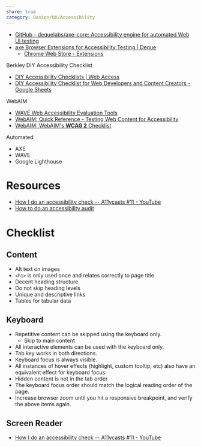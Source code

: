 ```yaml
---
share: true
category: Design/UX/Accessibility
---
```


- [GitHub - dequelabs/axe-core: Accessibility engine for automated Web UI testing](https://github.com/dequelabs/axe-core)
- [axe Browser Extensions for Accessibility Testing | Deque](https://www.deque.com/axe/browser-extensions/)
	- [Chrome Web Store - Extensions](https://chrome.google.com/webstore/detail/axe-devtools-web-accessib/lhdoppojpmngadmnindnejefpokejbdd)


Berkley DIY Accessibility Checklist
- [DIY Accessibility Checklists | Web Access](https://webaccess.berkeley.edu/evaluating-your-site/diy-accessibility-checklists)
- [DIY Accessibility Checklist for Web Developers and Content Creators - Google Sheets](https://docs.google.com/spreadsheets/d/1oL4HyTr2EibU2eaNsymFWwO4pu36zbFAGzbdH186t1U/edit#gid=1428302354)

WebAIM
- [WAVE Web Accessibility Evaluation Tools](https://wave.webaim.org/)
- [WebAIM: Quick Reference - Testing Web Content for Accessibility](https://webaim.org/resources/evalquickref/)
- [WebAIM: WebAIM's **WCAG 2** Checklist](https://webaim.org/standards/wcag/checklist)

Automated
 - AXE
 - WAVE
 - Google Lighthouse

# Resources
- [How I do an accessibility check -- A11ycasts #11 - YouTube](https://www.youtube.com/watch?v=cOmehxAU_4s)
- [How to do an accessibility audit](https://inviqa.com/blog/accessibility-audits-how-do-quick-and-dirty-audit)


# Checklist 

## Content
- Alt text on images
- `<h1>`  is only used once and relates correctly to page title
- Decent heading structure
- Do not skip heading levels
- Unique and descriptive links
- Tables for tabular data

## Keyboard
- Repetitive content can be skipped using the keyboard only.
	- Skip to main content
- All interactive elements can be used with the keyboard only.
- Tab key works in both directions.
- Keyboard focus is always visible.
- All instances of hover effects (highlight, custom tooltip, etc) also have an equivalent effect for keyboard focus.
- Hidden content is not in the tab order
- The keyboard focus order should match the logical reading order of the page.
- Increase browser zoom until you hit a responsive breakpoint, and verify the above items again.

## Screen Reader
- [How I do an accessibility check -- A11ycasts #11 - YouTube](https://www.youtube.com/watch?v=cOmehxAU_4s)